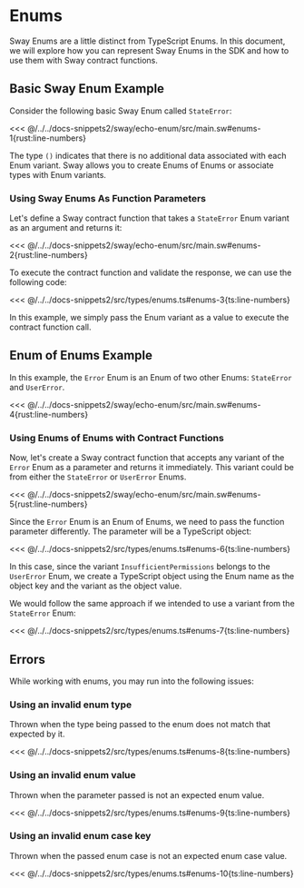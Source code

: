 # Enums

Sway Enums are a little distinct from TypeScript Enums. In this document, we will explore how you can represent Sway Enums in the SDK and how to use them with Sway contract functions.

## Basic Sway Enum Example

Consider the following basic Sway Enum called `StateError`:

<<< @/../../docs-snippets2/sway/echo-enum/src/main.sw#enums-1{rust:line-numbers}

The type `()` indicates that there is no additional data associated with each Enum variant. Sway allows you to create Enums of Enums or associate types with Enum variants.

### Using Sway Enums As Function Parameters

Let's define a Sway contract function that takes a `StateError` Enum variant as an argument and returns it:

<<< @/../../docs-snippets2/sway/echo-enum/src/main.sw#enums-2{rust:line-numbers}

To execute the contract function and validate the response, we can use the following code:

<<< @/../../docs-snippets2/src/types/enums.ts#enums-3{ts:line-numbers}

In this example, we simply pass the Enum variant as a value to execute the contract function call.

## Enum of Enums Example

In this example, the `Error` Enum is an Enum of two other Enums: `StateError` and `UserError`.

<<< @/../../docs-snippets2/sway/echo-enum/src/main.sw#enums-4{rust:line-numbers}

### Using Enums of Enums with Contract Functions

Now, let's create a Sway contract function that accepts any variant of the `Error` Enum as a parameter and returns it immediately. This variant could be from either the `StateError` or `UserError` Enums.

<<< @/../../docs-snippets2/sway/echo-enum/src/main.sw#enums-5{rust:line-numbers}

Since the `Error` Enum is an Enum of Enums, we need to pass the function parameter differently. The parameter will be a TypeScript object:

<<< @/../../docs-snippets2/src/types/enums.ts#enums-6{ts:line-numbers}

In this case, since the variant `InsufficientPermissions` belongs to the `UserError` Enum, we create a TypeScript object using the Enum name as the object key and the variant as the object value.

We would follow the same approach if we intended to use a variant from the `StateError` Enum:

<<< @/../../docs-snippets2/src/types/enums.ts#enums-7{ts:line-numbers}

## Errors

While working with enums, you may run into the following issues:

### Using an invalid enum type

Thrown when the type being passed to the enum does not match that expected by it.

<<< @/../../docs-snippets2/src/types/enums.ts#enums-8{ts:line-numbers}

### Using an invalid enum value

Thrown when the parameter passed is not an expected enum value.

<<< @/../../docs-snippets2/src/types/enums.ts#enums-9{ts:line-numbers}

### Using an invalid enum case key

Thrown when the passed enum case is not an expected enum case value.

<<< @/../../docs-snippets2/src/types/enums.ts#enums-10{ts:line-numbers}
